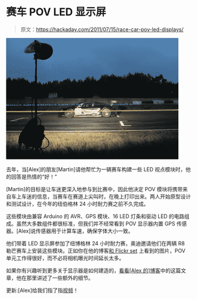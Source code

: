 # 赛车 POV LED 显示屏

> 原文：<https://hackaday.com/2011/07/15/race-car-pov-led-displays/>

![race_car_pov](img/48a275906911f1a590dbba9bbff23f3a.png "race_car_pov")

去年，当[Alex]的朋友[Martin]请他帮忙为一辆赛车构建一些 LED 视点模块时，他的回答是热情的“好！”

[Martin]的目标是让车迷更深入地参与到比赛中，因此他决定 POV 模块将携带来自车上车迷的信息，当赛车在赛道上尖叫时，在晚上打印出来。两人开始原型设计和测试设计，在今年的纽伯格林 24 小时耐力赛之前不久完成。

这些模块由兼容 Arduino 的 AVR、GPS 模块、16 LED 灯条和驱动 LED 的电路组成。虽然大多数组件都很标准，但我们并不经常看到 POV 显示器内置 GPS 传感器。[Alex]说传感器用于计算车速，确保字体大小一致。

他们带着 LED 显示屏参加了纽博格林 24 小时耐力赛，奥迪邀请他们在两辆 R8 勒芒赛车上安装这些模块。正如你在他的博客[和 Flickr set](http://www.flickr.com/photos/8123185@N02/sets/72157627152933704/with/5919191066/) 上看到的图片，POV 单元工作得很好，而不必将相机曝光时间延长太多。

如果你有兴趣听到更多关于显示器是如何建造的，[看看[Alex 的]博客](http://tinkerlog.com/howto/race-car-pov-howto/)中的这篇文章，他在那里讲述了一些额外的细节。

更新:[Alex]给我们指了指[视频](http://vimeo.com/25982635)！